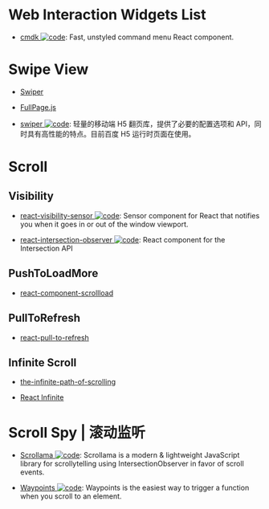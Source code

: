 # Web Interaction Widgets List

- [cmdk ![code](https://ng-tech.icu/assets/code.svg)](https://github.com/pacocoursey/cmdk): Fast, unstyled command menu React component.

# Swipe View

- [Swiper]()

- [FullPage.js]()

- [swiper ![code](https://ng-tech.icu/assets/code.svg)](https://github.com/fex-team/swiper): 轻量的移动端 H5 翻页库，提供了必要的配置选项和 API，同时具有高性能的特点。目前百度 H5 运行时页面在使用。

# Scroll

## Visibility

- [react-visibility-sensor ![code](https://ng-tech.icu/assets/code.svg)](https://github.com/joshwnj/react-visibility-sensor): Sensor component for React that notifies you when it goes in or out of the window viewport.

- [react-intersection-observer ![code](https://ng-tech.icu/assets/code.svg)](https://github.com/researchgate/react-intersection-observer): React component for the Intersection <Observer /> API

## PushToLoadMore

- [react-component-scrollload](https://github.com/nrako/react-component-scrollload)

## PullToRefresh

- [react-pull-to-refresh](https://github.com/bryaneaton13/react-pull-to-refresh)

## Infinite Scroll

- [the-infinite-path-of-scrolling](https://medium.com/@jankuca/the-infinite-path-of-scrolling-463bc649c7bd#.ut93imoai)

- [React Infinite](https://github.com/seatgeek/react-infinite)

# Scroll Spy | 滚动监听

- [Scrollama ![code](https://ng-tech.icu/assets/code.svg)](https://github.com/russellgoldenberg/scrollama): Scrollama is a modern & lightweight JavaScript library for scrollytelling using IntersectionObserver in favor of scroll events.

- [Waypoints ![code](https://ng-tech.icu/assets/code.svg)](http://imakewebthings.com/waypoints/): Waypoints is the easiest way to trigger a function when you scroll to an element.
